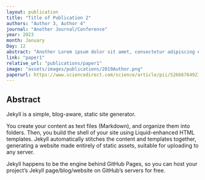 ```yaml
---
layout: publication
title: "Title of Publication 2"
authors: "Author 3, Author 4"
journal: "Another Journal/Conference"
year: 2023
month: January
Day: 12
abstract: "Another Lorem ipsum dolor sit amet, consectetur adipiscing elit. ..."
link: "paper1"
relative_url: "publications/paper1"
image: "assets/images/publications/2019Author.png"
paperurl: https://www.sciencedirect.com/science/article/pii/S2666764921000485
---
```



## Abstract

Jekyll is a simple, blog-aware, static site generator.

You create your content as text files (Markdown), and organize them into folders. Then, you build the shell of your site using Liquid-enhanced HTML templates. Jekyll automatically stitches the content and templates together, generating a website made entirely of static assets, suitable for uploading to any server.

Jekyll happens to be the engine behind GitHub Pages, so you can host your project’s Jekyll page/blog/website on GitHub’s servers for free.